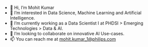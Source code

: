 - 👋 Hi, I’m Mohit Kumar
- 👀 I’m interested in Data Science, Machine Learning and Artificial Intelligence.
- 🌱 I’m currently working as a Data Scientist I at PHDSI > Emerging Technologies > Data & AI.
- 💞️ I’m looking to collaborate on innovative AI Use-cases.
- 📫 You can reach me at mohit.kumar_1@philips.com

<!---
mkumar20/mkumar20 is a ✨ special ✨ repository because its `README.md` (this file) appears on your GitHub profile.
You can click the Preview link to take a look at your changes.
--->
